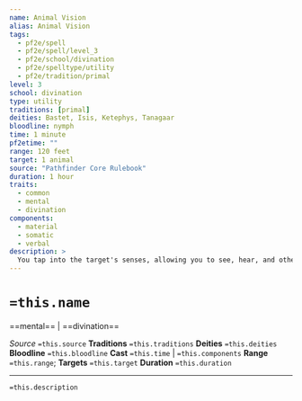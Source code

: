 ```yaml
---
name: Animal Vision
alias: Animal Vision
tags:
  - pf2e/spell
  - pf2e/spell/level_3
  - pf2e/school/divination
  - pf2e/spelltype/utility
  - pf2e/tradition/primal
level: 3
school: divination
type: utility
traditions: [primal]
deities: Bastet, Isis, Ketephys, Tanagaar
bloodline: nymph
time: 1 minute
pf2etime: ""
range: 120 feet
target: 1 animal
source: "Pathfinder Core Rulebook"
duration: 1 hour
traits:
  - common
  - mental
  - divination
components:
  - material
  - somatic
  - verbal
description: >
  You tap into the target's senses, allowing you to see, hear, and otherwise sense whatever it senses for the spell's duration. If the target wishes to prevent you from doing so, it can attempt a Will save, negating the spell on a success, but most animals don't bother to do so. While tapping into the target's senses, you can't use your own body's senses, but you can change back and forth from your body's senses to the target's senses using a single action, which has the concentrate trait.
---
```

# `=this.name`
==mental== | ==divination==

*Source* `=this.source`
**Traditions** `=this.traditions`
**Deities** `=this.deities`
**Bloodline** `=this.bloodline`
**Cast** `=this.time` | `=this.components`
**Range** `=this.range`; **Targets** `=this.target`
**Duration** `=this.duration`

***
`=this.description`